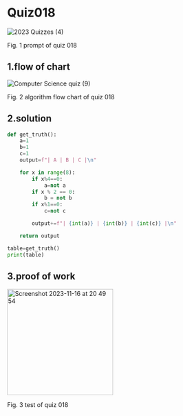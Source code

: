 # Quiz018
![2023  Quizzes (4)](https://github.com/Happa1/unit1-2024/assets/142579414/845ba1bc-b090-4c67-b3f3-cae687400114)

Fig. 1 prompt of quiz 018

## 1.flow of chart
![Computer Science quiz (9)](https://github.com/Happa1/unit1-2024/assets/142579414/81332907-9616-4646-b10a-25baedb4ea09)

Fig. 2 algorithm flow chart of quiz 018

## 2.solution
```.py
def get_truth():
    a=1
    b=1
    c=1
    output=f"| A | B | C |\n"

    for x in range(8):
        if x%4==0:
            a=not a
        if x % 2 == 0:
            b = not b
        if x%1==0:
            c=not c

        output+=f"| {int(a)} | {int(b)} | {int(c)} |\n"

    return output

table=get_truth()
print(table)
```

## 3.proof of work
<img width="246" alt="Screenshot 2023-11-16 at 20 49 54" src="https://github.com/Happa1/unit1-2024/assets/142579414/0a61e921-6896-449d-a167-813e53bb5ce4">

Fig. 3 test of quiz 018
